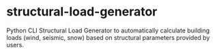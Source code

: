 # structural-load-generator
Python CLI Structural Load Generator to automatically calculate building loads (wind, seismic, snow) based on structural parameters provided by users.
